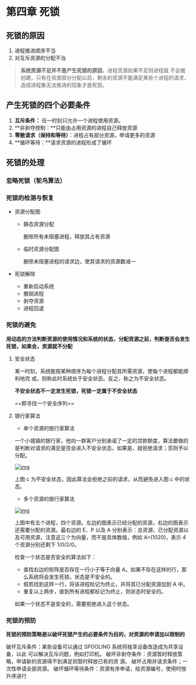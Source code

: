 # 第四章 死锁

## 死锁的原因

1. 进程推进顺序不当
2. 对互斥资源的分配不当

> **系统资源不足并不是产生死锁的原因**，进程资源如果不足则进程就 不会被创建，只有在资源部分分配以后，剩余的资源不能满足某些个进程的请求，造成进程集无法推进的现象才是死锁。  

## 产生死锁的四个必要条件

1. **互斥条件：** 任一时刻只允许一个进程使用资源。  
2. **非剥夺控制：**只能由占用资源的进程自己释放资源
3. **零散请求（保持和等待）**：进程占有部分资源，申请更多的资源
4. **循环等待：**请求资源的进程形成了循环

## 死锁的处理

### 忽略死锁（鸵鸟算法）

### 死锁的检测与恢复

- 资源分配图

  - 静态资源分配

    删除所有未阻塞进程，释放其占有资源

  - 临时资源分配图

    删除未阻塞进程的请求边，使其请求的资源数减一

- 死锁解除

  - 重新启动系统
  - 撤销进程
  - 剥夺资源
  - 进程回退

### 死锁的避免

**用动态的方法判断资源的使用情况和系统的状态，分配资源之前，判断是否会发生死锁，如果会，资源就不分配**

1. 安全状态

   某一时刻，系统能按某种顺序为每个进程分配其所需资源，使每个进程都能顺利地完 成，则称此时系统处于安全状态。反之，称之为不安全状态。 

   **不安全状态不一定发生死锁，死锁一定属于不安全状态**

   ==即寻找一个安全序列==

2. 银行家算法

   - 单个资源的银行家算法

   一个小城镇的银行家，他向一群客户分别承诺了一定的贷款额度，算法要做的是判断对请求的满足是否会进入不安全状态，如果是，就拒绝请求；否则予以分配。

   [![img](https://github.com/CyC2018/Interview-Notebook/raw/master/pics/d160ec2e-cfe2-4640-bda7-62f53e58b8c0.png)](https://github.com/CyC2018/Interview-Notebook/blob/master/pics/d160ec2e-cfe2-4640-bda7-62f53e58b8c0.png)

    

   上图 c 为不安全状态，因此算法会拒绝之前的请求，从而避免进入图 c 中的状态。

   - 多个资源的银行家算法

   [![img](https://github.com/CyC2018/Interview-Notebook/raw/master/pics/62e0dd4f-44c3-43ee-bb6e-fedb9e068519.png)](https://github.com/CyC2018/Interview-Notebook/blob/master/pics/62e0dd4f-44c3-43ee-bb6e-fedb9e068519.png)

    

   上图中有五个进程，四个资源。左边的图表示已经分配的资源，右边的图表示还需要分配的资源。最右边的 E、P 以及 A 分别表示：总资源、已分配资源以及可用资源，注意这三个为向量，而不是具体数值，例如 A=(1020)，表示 4 个资源分别还剩下 1/0/2/0。

   检查一个状态是否安全的算法如下：

   - 查找右边的矩阵是否存在一行小于等于向量 A。如果不存在这样的行，那么系统将会发生死锁，状态是不安全的。
   - 假若找到这样一行，将该进程标记为终止，并将其已分配资源加到 A 中。
   - 重复以上两步，直到所有进程都标记为终止，则状态时安全的。

   如果一个状态不是安全的，需要拒绝进入这个状态。

### 死锁的预防

**死锁的预防策略是以破坏死锁产生的必要条件为目的，对资源的申请加以限制的**

破坏互斥条件：某些设备可以通过 SPOOLING 系统将独享设备改造成为共享设备，以此 可以解决互斥问题，例如打印机。 破坏非剥夺条件：资源暂时释放策略，申请新的资源得不到满足则暂时释放已有的资 源。 破坏占用并请求条件；一次性申请全部资源。 破坏循环等待条件：资源有序申请，给资源编号，使用时按升序进行

